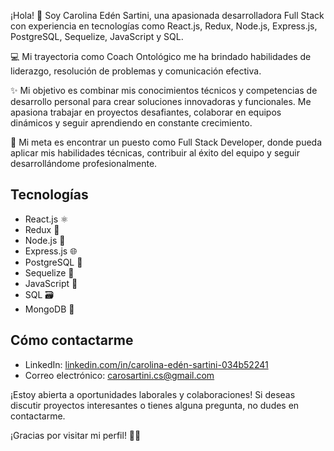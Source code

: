 ¡Hola! 👋 Soy Carolina Edén Sartini, una apasionada desarrolladora Full Stack con experiencia en tecnologías como React.js, Redux, Node.js,  Express.js,  PostgreSQL,  Sequelize, JavaScript y  SQL.

💻 Mi trayectoria como Coach Ontológico me ha brindado habilidades de liderazgo, resolución de problemas y comunicación efectiva.

✨ Mi objetivo es combinar mis conocimientos técnicos y competencias de desarrollo personal para crear soluciones innovadoras y funcionales. Me apasiona trabajar en proyectos desafiantes, colaborar en equipos dinámicos y seguir aprendiendo en constante crecimiento.

🎯 Mi meta es encontrar un puesto como Full Stack Developer, donde pueda aplicar mis habilidades técnicas, contribuir al éxito del equipo y seguir desarrollándome profesionalmente.

## Tecnologías
- React.js ⚛️
- Redux 🔄
- Node.js 🚀
- Express.js 🌐
-  PostgreSQL 🐘
-  Sequelize 🌊
-  JavaScript 📜
-  SQL 🗃️
-  MongoDB 🍃

## Cómo contactarme
- LinkedIn: [linkedin.com/in/carolina-edén-sartini-034b52241](https://linkedin.com/in/carolina-edén-sartini-034b52241)
- Correo electrónico: [carosartini.cs@gmail.com](mailto:carosartini.cs@gmail.com)

¡Estoy abierta a oportunidades laborales y colaboraciones! Si deseas discutir proyectos interesantes o tienes alguna pregunta, no dudes en contactarme.

¡Gracias por visitar mi perfil! 🚀😊
